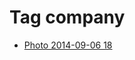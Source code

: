 <!--
title: Tag company
date: 2020-06-28T14:51:44.958Z
tags:
-->
# Tag company

 * [Photo 2014-09-06 18](96803637712.md)